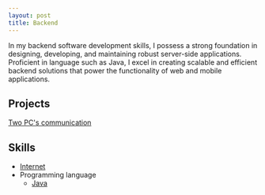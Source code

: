 ```yaml
---
layout: post
title: Backend
---
```


In my backend software development skills, I possess a strong foundation in designing, developing, and maintaining robust server-side applications. Proficient in language such as Java, I excel in creating scalable and efficient backend solutions that power the functionality of web and mobile applications.

## Projects

[Two PC's communication][project-two-pc-communication]

## Skills

- [Internet](/developer_roadmaps/backend_developer/internet)
- Programming language
  - [Java](/developer_roadmaps/java_developer/java-developer)

[project-two-pc-communication]:https://youtu.be/3ivOQGk-8V0

[//]: # (In my backend software development skills, I possess a strong foundation in designing, developing, and maintaining robust server-side applications. Proficient in languages such as Java, C#, and Python, I excel in creating scalable and efficient backend solutions that power the functionality of web and mobile applications. My expertise extends to database management systems like Oracle, SQL Server, and MongoDB, where I adeptly design and optimize database schemas to ensure data integrity and performance. With a keen eye for architecture and a focus on best practices, I am adept at implementing RESTful APIs, authentication mechanisms, and data encryption techniques to ensure security and reliability. Additionally, my experience with cloud services, enables me to deploy and manage backend infrastructure with ease, facilitating seamless integration and scalability. Through my meticulous approach to coding and a commitment to continuous learning, I strive to deliver backend solutions that drive innovation and exceed employer expectations.)
